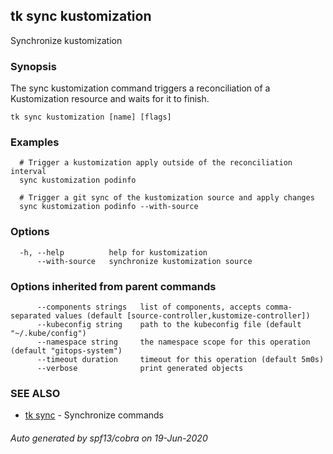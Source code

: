 ## tk sync kustomization

Synchronize kustomization

### Synopsis


The sync kustomization command triggers a reconciliation of a Kustomization resource and waits for it to finish.

```
tk sync kustomization [name] [flags]
```

### Examples

```
  # Trigger a kustomization apply outside of the reconciliation interval
  sync kustomization podinfo

  # Trigger a git sync of the kustomization source and apply changes
  sync kustomization podinfo --with-source

```

### Options

```
  -h, --help          help for kustomization
      --with-source   synchronize kustomization source
```

### Options inherited from parent commands

```
      --components strings   list of components, accepts comma-separated values (default [source-controller,kustomize-controller])
      --kubeconfig string    path to the kubeconfig file (default "~/.kube/config")
      --namespace string     the namespace scope for this operation (default "gitops-system")
      --timeout duration     timeout for this operation (default 5m0s)
      --verbose              print generated objects
```

### SEE ALSO

* [tk sync](tk_sync.md)	 - Synchronize commands

###### Auto generated by spf13/cobra on 19-Jun-2020
